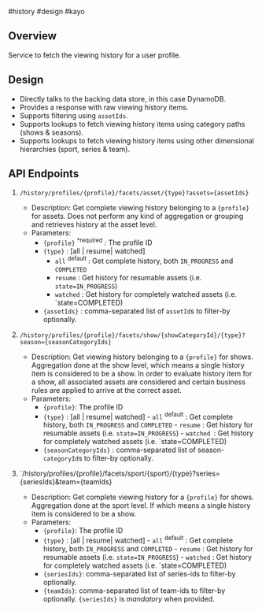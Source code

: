 #history #design #kayo 

## Overview
Service to fetch the viewing history for a user profile.


## Design
- Directly talks to the backing data store, in this case DynamoDB.
- Provides a response with raw viewing history items.
- Supports filtering using `assetIds`.
- Supports lookups to fetch viewing history items using category paths (shows & seasons).
- Supports lookups to fetch viewing history items using other dimensional hierarchies (sport, series & team).


## API Endpoints

1. `/history/profiles/{profile}/facets/asset/{type}?assets={assetIds}`
	- Description: Get complete viewing history belonging to a `{profile}` for assets. Does not perform any kind of aggregation or grouping and retrieves history at the asset level.
	- Parameters:
		- `{profile}` <sup>*required</sup> : The profile ID
		- `{type}` : [all | resume| watched] 
			- `all`  <sup>default</sup>  : Get complete history, both `IN_PROGRESS` and `COMPLETED`
			- `resume` : Get history for resumable assets (i.e. `state=IN_PROGRESS`)
			- `watched` : Get history for completely watched assets (i.e. `state=COMPLETED)
		- `{assetIds}` : comma-separated list of `assetId`s to filter-by optionally.

2.  `/history/profiles/{profile}/facets/show/{showCategoryId}/{type}?season={seasonCategoryIds}`
	- Description: Get viewing history belonging to a `{profile}` for shows. Aggregation done at the show level, which means a single history item is considered to be a show. In order to evaluate history item for a show, all associated assets are considered and certain business rules are applied to arrive at the correct asset.
	- Parameters:
		- `{profile}`: The profile ID
		- `{type}` : [all | resume| watched] 
				- `all`  <sup>default</sup>  : Get complete history, both `IN_PROGRESS` and `COMPLETED`
				- `resume` : Get history for resumable assets (i.e. `state=IN_PROGRESS`)
				- `watched `: Get history for completely watched assets (i.e. `state=COMPLETED)
		- `{seasonCategoryIds}` : comma-separated list of season-`categoryId`s to filter-by optionally.

3. `/history/profiles/{profile}/facets/sport/{sport}/{type}?series={seriesIds}&team={teamIds}
	- Description: Get complete viewing history for a `{profile}` for shows. Aggregation done at the sport level. If  which means a single history item is considered to be a show. 
	- Parameters:
		- `{profile}`: The profile ID
		- `{type}` : [all | resume| watched] 
				- `all`  <sup>default</sup>  : Get complete history, both `IN_PROGRESS` and `COMPLETED`
				- `resume` : Get history for resumable assets (i.e. `state=IN_PROGRESS`)
				- `watched` : Get history for completely watched assets (i.e. `state=COMPLETED)
		- `{seriesIds}`: comma-separated list of series-ids to filter-by optionally. 
		- `{teamIds}`: comma-separated list of team-ids to filter-by optionally.  `{seriesIds}` is _mandatory_ when provided.
